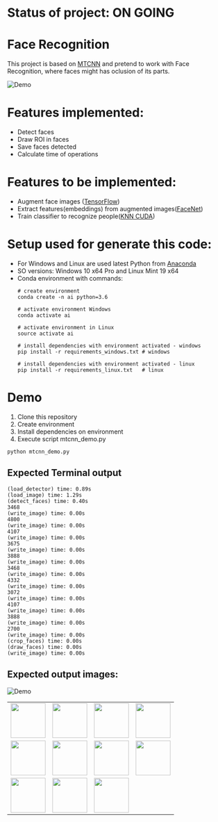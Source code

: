 # Status of project: ON GOING

# Face Recognition
This project is based on [MTCNN](https://github.com/ipazc/mtcnn) and pretend to work with Face Recognition, where faces might has oclusion of its parts.

![Demo](https://github.com/RodrigoCMoraes/face_recognition/blob/master/img/demo_faces.jpg)

# Features implemented:
* Detect faces
* Draw ROI in faces
* Save faces detected
* Calculate time of operations

# Features to be implemented:
* Augment face images ([TensorFlow](https://github.com/tensorflow/tensorflow))
* Extract features(embeddings) from augmented images([FaceNet](https://github.com/davidsandberg/facenet))
* Train classifier to recognize people([KNN CUDA](https://github.com/chrischoy/knn_cuda))

# Setup used for generate this code:
* For Windows and Linux are used latest Python from [Anaconda](https://www.anaconda.com/download/#linux)
* SO versions: Windows 10 x64 Pro and Linux Mint 19 x64
* Conda environment with commands:
  ```
  # create environment
  conda create -n ai python=3.6
  
  # activate environment Windows
  conda activate ai
  
  # activate environment in Linux
  source activate ai
  
  # install dependencies with environment activated - windows
  pip install -r requirements_windows.txt # windows
  
  # install dependencies with environment activated - linux
  pip install -r requirements_linux.txt   # linux
  ```
# Demo
1. Clone this repository
2. Create environment
3. Install dependencies on environment
4. Execute script mtcnn_demo.py
```
python mtcnn_demo.py
```

## Expected Terminal output
```
(load_detector) time: 0.89s                                                                                                                                                                                                                    
(load_image) time: 1.29s                                                                                                                                                                                                                       
(detect_faces) time: 0.40s                                                                                                                                                                                                                     
3468                                                                                                                                                                                                                                           
(write_image) time: 0.00s                                                                                                                                                                                                                      
4800                                                                                                                                                                                                                                           
(write_image) time: 0.00s                                                                                                                                                                                                                      
4107                                                                                                                                                                                                                                           
(write_image) time: 0.00s                                                                                                                                                                                                                      
3675                                                                                                                                                                                                                                           
(write_image) time: 0.00s                                                                                                                                                                                                                      
3888                                                                                                                                                                                                                                           
(write_image) time: 0.00s                                                                                                                                                                                                                      
3468                                                                                                                                                                                                                                           
(write_image) time: 0.00s                                                                                                                                                                                                                      
4332                                                                                                                                                                                                                                           
(write_image) time: 0.00s                                                                                                                                                                                                                      
3072                                                                                                                                                                                                                                           
(write_image) time: 0.00s                                                                                                                                                                                                                      
4107                                                                                                                                                                                                                                           
(write_image) time: 0.00s                                                                                                                                                                                                                      
3888                                                                                                                                                                                                                                           
(write_image) time: 0.00s                                                                                                                                                                                                                      
2700                                                                                                                                                                                                                                           
(write_image) time: 0.00s                                                                                                                                                                                                                      
(crop_faces) time: 0.00s                                                                                                                                                                                                                       
(draw_faces) time: 0.00s                                                                                                                                                                                                                       
(write_image) time: 0.00s
```
## Expected output images:
![Demo](https://github.com/RodrigoCMoraes/face_recognition/blob/master/img/demo_faces.jpg)

| | | | |
|:-------------------------:|:-------------------------:|:-------------------------:|:-------------------------:|
|<img width="80" src="https://github.com/RodrigoCMoraes/face_recognition/blob/master/img/face_0.jpg">  |  <img width="80" src="https://github.com/RodrigoCMoraes/face_recognition/blob/master/img/face_3.jpg">|<img width="80" src="https://github.com/RodrigoCMoraes/face_recognition/blob/master/img/face_6.jpg">|<img width="80" src="https://github.com/RodrigoCMoraes/face_recognition/blob/master/img/face_9.jpg">|
|<img width="80" src="https://github.com/RodrigoCMoraes/face_recognition/blob/master/img/face_1.jpg">  |  <img width="80" src="https://github.com/RodrigoCMoraes/face_recognition/blob/master/img/face_4.jpg">|<img width="80" src="https://github.com/RodrigoCMoraes/face_recognition/blob/master/img/face_7.jpg">|<img width="80" src="https://github.com/RodrigoCMoraes/face_recognition/blob/master/img/face_10.jpg">|
|<img width="80" src="https://github.com/RodrigoCMoraes/face_recognition/blob/master/img/face_2.jpg">  |  <img width="80" src="https://github.com/RodrigoCMoraes/face_recognition/blob/master/img/face_5.jpg">|<img width="80" src="https://github.com/RodrigoCMoraes/face_recognition/blob/master/img/face_8.jpg">||
